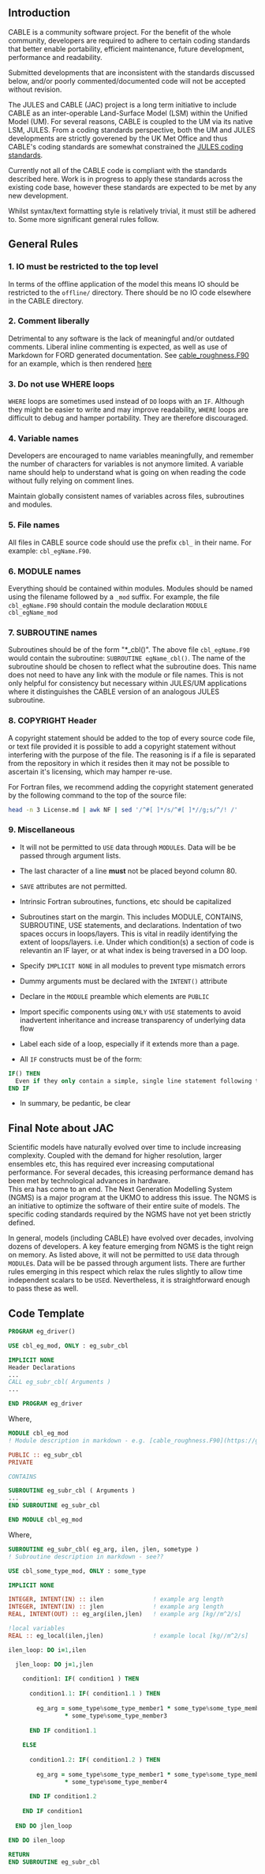 
## Introduction

CABLE is a community software project. 
For the benefit of the whole community, developers are required to adhere to certain coding standards that better enable portability, efficient maintenance, future development, performance and readability. 

Submitted developments that are inconsistent with the standards discussed below, and/or poorly commented/documented code will not be accepted without revision. 

The JULES and CABLE (JAC) project is a long term initiative to include CABLE as an inter-operable Land-Surface Model (LSM) within the Unified Model (UM). For several reasons, CABLE is coupled to the UM via its native LSM, JULES. From a coding standards perspective, both the UM and JULES developments are strictly goverened by the UK Met Office and thus CABLE's coding standards are somewhat constrained the [JULES coding standards](http://jules-lsm.github.io/coding_standards/).

Currently not all of the CABLE code is compliant with the standards described here. Work is in progress to apply these standards across the existing code base, however these standards are expected to be met by any new development.

Whilst syntax/text formatting style is relatively trivial, it must still be adhered to. Some more significant general rules follow.

## General Rules

### 1. IO must be restricted to the top level

In terms of the offline application of the model this means IO should be restricted to the `offline/` directory. There should be no IO code elsewhere in the CABLE directory. 

### 2. Comment liberally

Detrimental to any software is the lack of meaningful and/or outdated comments. 
Liberal inline commenting is expected, as well as use of Markdown for FORD generated documentation. See [cable_roughness.F90](https://github.com/CABLE-LSM/CABLE/blob/main/src/science/roughness/cable_roughness.F90) for an example, which is then rendered [here](https://cable.readthedocs.io/en/latest/api/module/cable_roughness_module.html)

### 3. Do not use WHERE loops

`WHERE` loops are sometimes used instead of `DO` loops with an `IF`. Although they might be easier to write and may improve readability, `WHERE` loops are difficult to debug and hamper portability. They are therefore discouraged. 

### 4. Variable names

Developers are encouraged to name variables meaningfully, and remember the number of characters for variables is not anymore limited. A variable name should help to understand what is going on when reading the code without fully relying on comment lines. 

Maintain globally consistent names of variables across files, subroutines and modules. 

### 5. File names

All files in CABLE source code should use the prefix `cbl_` in their name.
For example: `cbl_egName.F90`. 

### 6. MODULE names

Everything should be contained within modules.
Modules should be named using the filename followed by a `_mod` suffix. For example, the file `cbl_egName.F90` should contain the module declaration `MODULE cbl_egName_mod`

### 7. SUBROUTINE names

Subroutines should be of the form "\*_cbl()". The above file `cbl_egName.F90` would contain the subroutine: `SUBROUTINE egName_cbl()`. The name of the subroutine should be chosen to reflect what the subroutine does. This name does not need to have any link with the module or file names. This is not only helpful for consistency but necessary within JULES/UM applications where it distinguishes the CABLE version of an analogous JULES subroutine. 

### 8. COPYRIGHT Header

A copyright statement should be added to the top of every source code file, or text file provided it is possible to add a copyright statement without interfering with the purpose of the file. The reasoning is if a file is separated from the repository in which it resides then it may not be possible to ascertain it's licensing, which may hamper re-use.

For Fortran files, we recommend adding the copyright statement generated by the following command to the top of the source file:

```bash
head -n 3 License.md | awk NF | sed '/^#[ ]*/s/^#[ ]*//g;s/^/! /'
```

### 9. Miscellaneous

 * It will not be permitted to `USE` data through `MODULE`s. Data will be be passed through argument lists. 
 * The last character of a line **must** not be placed beyond column 80. 
 * `SAVE` attributes are not permitted.
 * Intrinsic Fortran subroutines, functions, etc should be capitalized
 * Subroutines start on the margin. This includes MODULE, CONTAINS, SUBROUTINE, USE statements, and declarations. Indentation of two spaces occurs in loops/layers. This is vital in readily identifying the extent of loops/layers. i.e. Under which condition(s) a section of code is relevantin an IF layer, or at what index is being traversed in a DO loop. 

 * Specify `IMPLICIT NONE` in all modules to prevent type mismatch errors 
 * Dummy arguments must be declared with the `INTENT()` attribute
 * Declare in the `MODULE` preamble which elements are `PUBLIC`
 * Import specific components using `ONLY` with `USE` statements to avoid inadvertent inheritance and
   increase transparency of underlying data flow 
 * Label each side of a loop, especially if it extends
   more than a page.
 * All `IF` constructs must be of the form:
```fortran
IF() THEN 
  Even if they only contain a simple, single line statement following the IF. 
END IF
```
 * In summary, be pedantic, be clear

## Final Note about JAC

Scientific models have naturally evolved over time to include increasing complexity. Coupled with the demand for higher resolution, larger ensembles etc, this has required ever increasing computational performance.
For several decades, this icreasing performance demand has been met by technological advances in hardware.   
This era has come to an end.
The Next Generation Modelling System (NGMS) is a major program at the UKMO to address this issue.
The NGMS is an initiative to optimize the software of their entire suite of models.
The specific coding standards required by the NGMS have not yet been strictly defined. 

In general, models (including CABLE) have evolved over decades, involving dozens of developers. A key feature emerging from NGMS is the tight reign on memory. As listed above, it will not be permitted to `USE` data through `MODULE`s. Data will be be passed through argument lists. There are further rules emerging in this respect which relax the rules slightly to allow time independent scalars to be `USE`d. Nevertheless, it is straightforward enough to pass these as well. 

## Code Template 


```fortran
PROGRAM eg_driver()

USE cbl_eg_mod, ONLY : eg_subr_cbl

IMPLICIT NONE
Header Declarations
...
CALL eg_subr_cbl( Arguments )
...

END PROGRAM eg_driver
```
Where,

```fortran
MODULE cbl_eg_mod
! Module description in markdown - e.g. [cable_roughness.F90](https://github.com/CABLE-LSM/CABLE/blob/main/src/science/roughness/cable_roughness.F90) for an example, which is then rendered [here](https://cable.readthedocs.io/en/latest/api/module/cable_roughness_module.html)

PUBLIC :: eg_subr_cbl 
PRIVATE

CONTAINS

SUBROUTINE eg_subr_cbl ( Arguments )
...
END SUBROUTINE eg_subr_cbl 

END MODULE cbl_eg_mod
```

Where,

```fortran
SUBROUTINE eg_subr_cbl( eg_arg, ilen, jlen, sometype )
! Subroutine description in markdown - see??

USE cbl_some_type_mod, ONLY : some_type

IMPLICIT NONE

INTEGER, INTENT(IN) :: ilen              ! example arg length
INTEGER, INTENT(IN) :: jlen              ! example arg length
REAL, INTENT(OUT) :: eg_arg(ilen,jlen)   ! example arg [kg//m^2/s]

!local variables
REAL :: eg_local(ilen,jlen)              ! example local [kg//m^2/s]

ilen_loop: DO i=1,ilen

  jlen_loop: DO j=1,jlen
  
    condition1: IF( condition1 ) THEN
  
      condition1.1: IF( condition1.1 ) THEN  
        
        eg_arg = some_type%some_type_member1 * some_type%some_type_member2     &
                * some_type%some_type_member3 
      
      END IF condition1.1
      
    ELSE
        
      condition1.2: IF( condition1.2 ) THEN 
      
        eg_arg = some_type%some_type_member1 * some_type%some_type_member2     &
                * some_type%some_type_member4 
      
      END IF condition1.2
                          
    END IF condition1
  
  END DO jlen_loop

END DO ilen_loop

RETURN
END SUBROUTINE eg_subr_cbl 
```

